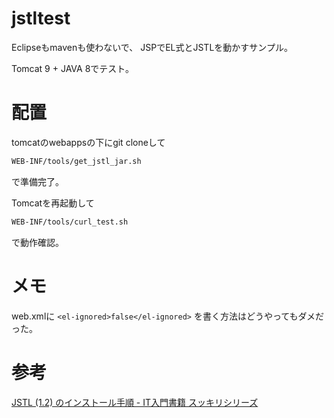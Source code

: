 # jstltest

Eclipseもmavenも使わないで、
JSPでEL式とJSTLを動かすサンプル。

Tomcat 9 + JAVA 8でテスト。


# 配置

tomcatのwebappsの下にgit cloneして

```sh
WEB-INF/tools/get_jstl_jar.sh
```
で準備完了。

Tomcatを再起動して
```sh
WEB-INF/tools/curl_test.sh
```
で動作確認。


# メモ

web.xmlに
`<el-ignored>false</el-ignored>`
を書く方法はどうやってもダメだった。


# 参考

[JSTL (1.2) のインストール手順 - IT入門書籍 スッキリシリーズ](https://sukkiri.jp/technologies/libraries/jstl/jstl_install.html)

